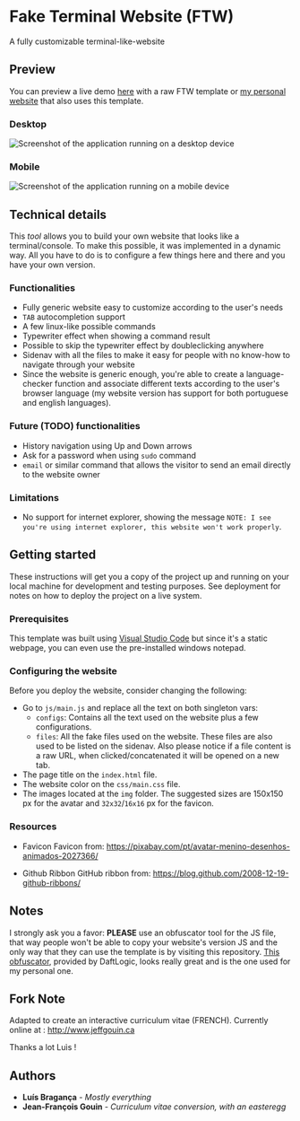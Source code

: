 # Fake Terminal Website (FTW)

A fully customizable terminal-like-website

## Preview

You can preview a live demo [here](https://luisbraganca.github.io/fake-terminal-website/) with a raw FTW template or [my personal website](http://lbraganca.pt) that also uses this template.

### Desktop

![Screenshot of the application running on a desktop device](https://raw.githubusercontent.com/luisbraganca/fake-terminal-website/master/screenshots/desktop.png)

### Mobile

![Screenshot of the application running on a mobile device](https://raw.githubusercontent.com/luisbraganca/fake-terminal-website/master/screenshots/mobile.png)

## Technical details

This *tool* allows you to build your own website that looks like a terminal/console. To make this possible, it was implemented in a dynamic way. All you have to do is to configure a few things here and there and you have your own version.

### Functionalities

* Fully generic website easy to customize according to the user's needs
* `TAB` autocompletion support
* A few linux-like possible commands
* Typewriter effect when showing a command result
* Possible to skip the typewriter effect by doubleclicking anywhere
* Sidenav with all the files to make it easy for people with no know-how to navigate through your website
* Since the website is generic enough, you're able to create a language-checker function and associate different texts according to the user's browser language (my website version has support for both portuguese and english languages).

### Future (TODO) functionalities

* History navigation using Up and Down arrows
* Ask for a password when using `sudo` command
* `email` or similar command that allows the visitor to send an email directly to the website owner

### Limitations

* No support for internet explorer, showing the message `NOTE: I see you're using internet explorer, this website won't work properly`.

## Getting started

These instructions will get you a copy of the project up and running on your local machine for development and testing purposes. See deployment for notes on how to deploy the project on a live system.

### Prerequisites

This template was built using [Visual Studio Code](https://code.visualstudio.com/) but since it's a static webpage, you can even use the pre-installed windows notepad.

### Configuring the website

Before you deploy the website, consider changing the following:

* Go to `js/main.js` and replace all the text on both singleton vars:
  * `configs`: Contains all the text used on the website plus a few configurations.
  * `files`: All the fake files used on the website. These files are also used to be listed on the sidenav. Also please notice if a file content is a raw URL, when clicked/concatenated it will be opened on a new tab.
* The page title on the `index.html` file.
* The website color on the `css/main.css` file.
* The images located at the `img` folder. The suggested sizes are 150x150 px for the avatar and `32x32`/`16x16` px for the favicon.

### Resources

* Favicon
Favicon from:
https://pixabay.com/pt/avatar-menino-desenhos-animados-2027366/

* Github Ribbon
GitHub ribbon from:
https://blog.github.com/2008-12-19-github-ribbons/

## Notes

I strongly ask you a favor: **PLEASE** use an obfuscator tool for the JS file, that way people won't be able to copy your website's version JS and the only way that they can use the template is by visiting this repository. [This obfuscator](https://www.daftlogic.com/projects-online-javascript-obfuscator.htm), provided by DaftLogic, looks really great and is the one used for my personal one.

## Fork Note
Adapted to create an interactive curriculum vitae (FRENCH).
Currently online at :
http://www.jeffgouin.ca

Thanks a lot Luìs !

## Authors

* **Luís Bragança** - *Mostly everything*
* **Jean-François Gouin** - *Curriculum vitae conversion, with an easteregg* 
